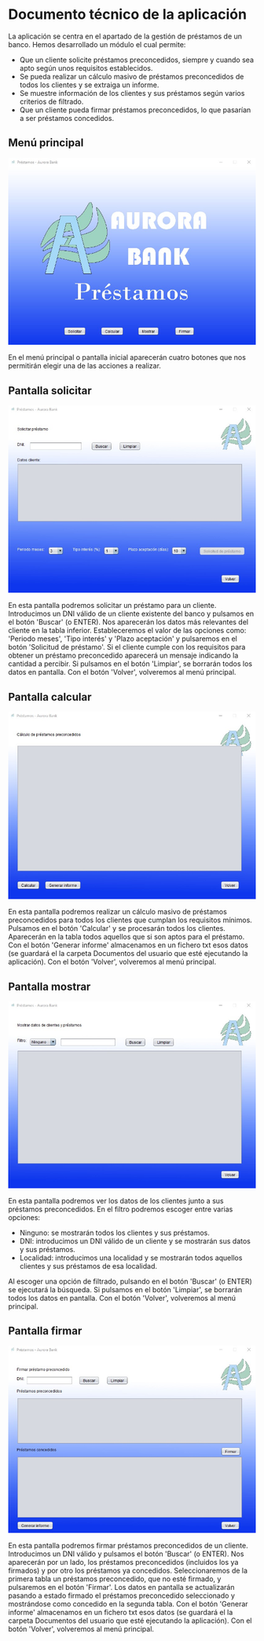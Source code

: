 # Documento técnico de la aplicación

La aplicación se centra en el apartado de la gestión de préstamos de un banco. Hemos desarrollado un módulo el cual permite: 

 - Que un cliente solicite préstamos preconcedidos, siempre y cuando sea apto según unos requisitos establecidos.
 - Se pueda realizar un cálculo masivo de préstamos preconcedidos de todos los clientes y se extraiga un informe.
 - Se muestre información de los clientes y sus préstamos según varios criterios de filtrado.
 - Que un cliente pueda firmar préstamos preconcedidos, lo que pasarían a ser préstamos concedidos.


## Menú principal
![image info](./Capturas_Programa/menuPrincipal.jpg)

En el menú principal o pantalla inicial aparecerán cuatro botones que nos permitirán elegir una de las acciones a realizar.

## Pantalla solicitar
![image info](./Capturas_Programa/pantalla1Solicitar.jpg)

En esta pantalla podremos solicitar un préstamo para un cliente. Introducimos un DNI válido de un cliente existente del banco y pulsamos en el botón 'Buscar' (o ENTER). Nos aparecerán los datos más relevantes del cliente en la tabla inferior. Estableceremos el valor de las opciones como: 'Periodo meses', 'Tipo interés' y 'Plazo aceptación' y pulsaremos en el botón 'Solicitud de préstamo'. Si el cliente cumple con los requisitos para obtener un préstamo preconcedido aparecerá un mensaje indicando la cantidad a percibir.
Si pulsamos en el botón 'Limpiar', se borrarán todos los datos en pantalla.
Con el botón 'Volver', volveremos al menú principal.


## Pantalla calcular
![image info](./Capturas_Programa/pantalla2Calcular.jpg)

En esta pantalla podremos realizar un cálculo masivo de préstamos preconcedidos para todos los clientes que cumplan los requisitos mínimos. Pulsamos en el botón 'Calcular' y se procesarán todos los clientes. Aparecerán en la tabla todos aquellos que si son aptos para el préstamo. Con el botón 'Generar informe' almacenamos en un fichero txt esos datos (se guardará el la carpeta Documentos del usuario que esté ejecutando la aplicación). Con el botón 'Volver', volveremos al menú principal.

## Pantalla mostrar
![image info](./Capturas_Programa/pantalla3Mostrar.jpg)

En esta pantalla podremos ver los datos de los clientes junto a sus préstamos preconcedidos. En el filtro podremos escoger entre varias opciones:

 - Ninguno: se mostrarán todos los clientes y sus préstamos.
 - DNI: introducimos un DNI válido de un cliente y se mostrarán sus datos y sus préstamos.
 - Localidad: introducimos una localidad y se mostrarán todos aquellos clientes y sus préstamos de esa localidad.

Al escoger una opción de filtrado, pulsando en el botón 'Buscar' (o ENTER) se ejecutará la búsqueda. Si pulsamos en el botón 'Limpiar', se borrarán todos los datos en pantalla. Con el botón 'Volver', volveremos al menú principal.

## Pantalla firmar
![image info](./Capturas_Programa/pantalla4Firmar.jpg)

En esta pantalla podremos firmar préstamos preconcedidos de un cliente. Introducimos un DNI válido y pulsamos el botón 'Buscar' (o ENTER). Nos aparecerán por un lado, los préstamos preconcedidos (incluidos los ya firmados) y por otro los préstamos ya concedidos. Seleccionaremos de la primera tabla un préstamos preconcedido, que no esté firmado, y pulsaremos en el botón 'Firmar'. Los datos en pantalla se actualizarán pasando a estado firmado el préstamos preconcedido seleccionado y mostrándose como concedido en la segunda tabla. Con el botón 'Generar informe' almacenamos en un fichero txt esos datos (se guardará el la carpeta Documentos del usuario que esté ejecutando la aplicación). Con el botón 'Volver', volveremos al menú principal.